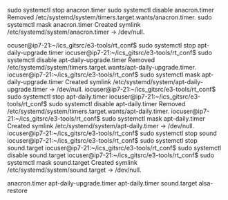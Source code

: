 sudo systemctl stop anacron.timer
sudo systemctl disable anacron.timer
Removed /etc/systemd/system/timers.target.wants/anacron.timer.
sudo systemctl mask anacron.timer
Created symlink /etc/systemd/system/anacron.timer → /dev/null.


ocuser@ip7-21:~/ics_gitsrc/e3-tools/rt_conf$ sudo systemctl stop apt-daily-upgrade.timer
iocuser@ip7-21:~/ics_gitsrc/e3-tools/rt_conf$ sudo systemctl disable apt-daily-upgrade.timer
Removed /etc/systemd/system/timers.target.wants/apt-daily-upgrade.timer.
iocuser@ip7-21:~/ics_gitsrc/e3-tools/rt_conf$ sudo systemctl mask apt-daily-upgrade.timer
Created symlink /etc/systemd/system/apt-daily-upgrade.timer → /dev/null.
iocuser@ip7-21:~/ics_gitsrc/e3-tools/rt_conf$ sudo systemctl stop apt-daily.timer
iocuser@ip7-21:~/ics_gitsrc/e3-tools/rt_conf$ sudo systemctl disable apt-daily.timer
Removed /etc/systemd/system/timers.target.wants/apt-daily.timer.
iocuser@ip7-21:~/ics_gitsrc/e3-tools/rt_conf$ sudo systemctl mask apt-daily.timer
Created symlink /etc/systemd/system/apt-daily.timer → /dev/null.
iocuser@ip7-21:~/ics_gitsrc/e3-tools/rt_conf$ sudo systemctl stop sound
iocuser@ip7-21:~/ics_gitsrc/e3-tools/rt_conf$ sudo systemctl stop sound.target
iocuser@ip7-21:~/ics_gitsrc/e3-tools/rt_conf$ sudo systemctl disable sound.target
iocuser@ip7-21:~/ics_gitsrc/e3-tools/rt_conf$ sudo systemctl mask sound.target
Created symlink /etc/systemd/system/sound.target → /dev/null.




anacron.timer
apt-daily-upgrade.timer
apt-daily.timer
sound.target
alsa-restore
